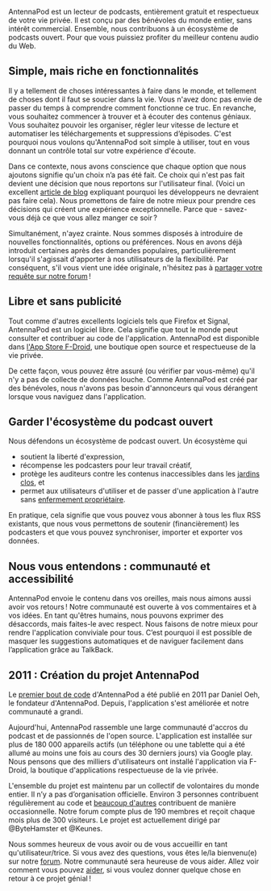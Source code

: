 AntennaPod est un lecteur de podcasts, entièrement gratuit et respectueux de votre vie privée. Il est conçu par des bénévoles du monde entier, sans intérêt commercial. Ensemble, nous contribuons à un écosystème de podcasts ouvert. Pour que vous puissiez profiter du meilleur contenu audio du Web.

## Simple, mais riche en fonctionnalités

Il y a tellement de choses intéressantes à faire dans le monde, et tellement de choses dont il faut se soucier dans la vie. Vous n'avez donc pas envie de passer du temps à comprendre comment fonctionne ce truc. En revanche, vous souhaitez commencer à trouver et à écouter des contenus géniaux. Vous souhaitez pouvoir les organiser, régler leur vitesse de lecture et automatiser les téléchargements et suppressions d’épisodes. C'est pourquoi nous voulons qu'AntennaPod soit simple à utiliser, tout en vous donnant un contrôle total sur votre expérience d'écoute.

Dans ce contexte, nous avons conscience que chaque option que nous ajoutons signifie qu'un choix n’a pas été fait. Ce choix qui n'est pas fait devient une décision que nous reportons sur l'utilisateur final. (Voici un excellent [article de blog](http://neugierig.org/software/blog/2018/07/options.html) expliquant pourquoi les développeurs ne devraient pas faire cela). Nous promettons de faire de notre mieux pour prendre ces décisions qui créent une expérience exceptionnelle. Parce que - savez-vous déjà ce que vous allez manger ce soir ?

Simultanément, n'ayez crainte. Nous sommes disposés à introduire de nouvelles fonctionnalités, options ou préférences. Nous en avons déjà introduit certaines après des demandes populaires, particulièrement lorsqu'il s'agissait d'apporter à nos utilisateurs de la flexibilité. Par conséquent, s'il vous vient une idée originale, n'hésitez pas à [partager votre requête sur notre forum](https://forum.antennapod.org/c/feature-request) !

## Libre et sans publicité

Tout comme d'autres excellents logiciels tels que Firefox et Signal, AntennaPod est un logiciel libre. Cela signifie que tout le monde peut consulter et contribuer au code de l'application. AntennaPod est disponible dans [l'App Store F-Droid](https://www.f-droid.org/packages/de.danoeh.antennapod/), une boutique open source et respectueuse de la vie privée.

De cette façon, vous pouvez être assuré (ou vérifier par vous-même) qu'il n'y a pas de collecte de données louche. Comme AntennaPod est créé par des bénévoles, nous n'avons pas besoin d'annonceurs qui vous dérangent lorsque vous naviguez dans l'application.

## Garder l'écosystème du podcast ouvert

Nous défendons un écosystème de podcast ouvert. Un écosystème qui

* soutient la liberté d'expression,
* récompense les podcasters pour leur travail créatif,
* protège les auditeurs contre les contenus inaccessibles dans les [jardins clos](https://en.wikipedia.org/wiki/Walled_garden_(technology)), et
* permet aux utilisateurs d'utiliser et de passer d'une application à l'autre sans [enfermement propriétaire](https://fr.wikipedia.org/wiki/Enfermement_propri%C3%A9taire).

En pratique, cela signifie que vous pouvez vous abonner à tous les flux RSS existants, que nous vous permettons de soutenir (financièrement) les podcasters et que vous pouvez synchroniser, importer et exporter vos données.

## Nous vous entendons : communauté et accessibilité

AntennaPod envoie le contenu dans vos oreilles, mais nous aimons aussi avoir vos retours ! Notre communauté est ouverte à vos commentaires et à vos idées. En tant qu'êtres humains, nous pouvons exprimer des désaccords, mais faites-le avec respect. Nous faisons de notre mieux pour rendre l'application conviviale pour tous. C’est pourquoi il est possible de masquer les suggestions automatiques et de naviguer facilement dans l’application grâce au TalkBack.

## 2011 : Création du projet AntennaPod

Le [premier bout de code](https://github.com/AntennaPod/AntennaPod/commit/c9283f09dced6f156e13675ef4c13ebeb20cb9e5) d'AntennaPod a été publié en 2011 par Daniel Oeh, le fondateur d'AntennaPod. Depuis, l'application s'est améliorée et notre communauté a grandi.

Aujourd'hui, AntennaPod rassemble une large communauté d'accros du podcast et de passionnés de l'open source. L'application est installée sur plus de 180 000 appareils actifs (un téléphone ou une tablette qui a été allumé au moins une fois au cours des 30 derniers jours) via Google play. Nous pensons que des milliers d'utilisateurs ont installé l'application via F-Droid, la boutique d'applications respectueuse de la vie privée.

L'ensemble du projet est maintenu par un collectif de volontaires du monde entier. Il n’y a pas d’organisation officielle. Environ 3 personnes contribuent régulièrement au code et [beaucoup d'autres](https://github.com/AntennaPod/AntennaPod/graphs/contributors) contribuent de manière occasionnelle. Notre forum compte plus de 190 membres et reçoit chaque mois plus de 300 visiteurs. Le projet est actuellement dirigé par @ByteHamster et @Keunes.

Nous sommes heureux de vous avoir ou de vous accueillir en tant qu'utilisateur/trice. Si vous avez des questions, vous êtes le/la bienvenu(e) sur notre [forum](https://forum.antennapod.org). Notre communauté sera heureuse de vous aider. Allez voir comment vous pouvez [aider](/contribute/), si vous voulez donner quelque chose en retour à ce projet génial !
